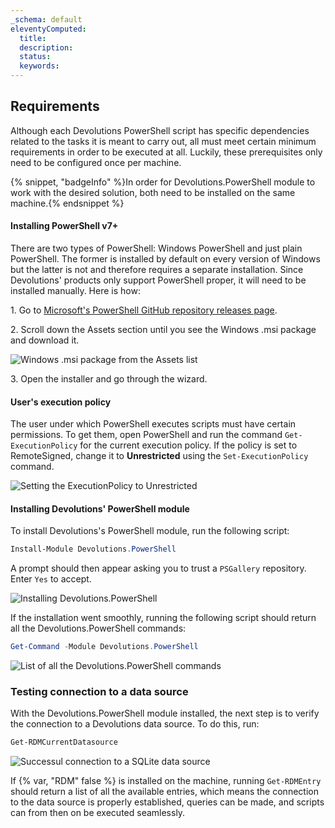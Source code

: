 ```yaml
---
_schema: default
eleventyComputed:
  title:
  description:
  status:
  keywords:
---
```

## Requirements

Although each Devolutions PowerShell script has specific dependencies related to the tasks it is meant to carry out, all must meet certain minimum requirements in order to be executed at all. Luckily, these prerequisites only need to be configured once per machine.

{% snippet, "badgeInfo" %}In order for Devolutions.PowerShell module to work with the desired solution, both need to be installed on the same machine.{% endsnippet %}

#### Installing PowerShell v7+

There are two types of PowerShell: Windows PowerShell and just plain PowerShell. The former is installed by default on every version of Windows but the latter is not and therefore requires a separate installation. Since Devolutions' products only support PowerShell proper, it will need to be installed manually. Here is how:

1\. Go to [Microsoft's PowerShell GitHub repository releases page](https://github.com/PowerShell/PowerShell/releases).

2\. Scroll down the Assets section until you see the Windows .msi package and download it.

![Windows .msi package from the Assets list](https://cdnweb.devolutions.net/docs/INTERFACE4042.png "Windows .msi package from the Assets list")

3\. Open the installer and go through the wizard.

#### User's execution policy

The user under which PowerShell executes scripts must have certain permissions. To get them, open PowerShell and run the command `Get-ExecutionPolicy` for the current execution policy. If the policy is set to RemoteSigned, change it to **Unrestricted** using the `Set-ExecutionPolicy` command.

![Setting the ExecutionPolicy to Unrestricted](https://cdnweb.devolutions.net/docs/INTERFACE4045.png "Setting the ExecutionPolicy to Unrestricted")

#### Installing Devolutions' PowerShell module

To install Devolutions's PowerShell module, run the following script:

```powershell
Install-Module Devolutions.PowerShell
```

A prompt should then appear asking you to trust a `PSGallery` repository. Enter `Yes` to accept.

![Installing Devolutions.PowerShell](https://cdnweb.devolutions.net/docs/INTERFACE4046.png "Installing Devolutions.PowerShell")

If the installation went smoothly, running the following script should return all the Devolutions.PowerShell commands:

```powershell
Get-Command -Module Devolutions.PowerShell
```

![List of all the Devolutions.PowerShell commands](https://cdnweb.devolutions.net/docs/INTERFACE4048.png "List of all the Devolutions.PowerShell commands")

### Testing connection to a data source

With the Devolutions.PowerShell module installed, the next step is to verify the connection to a Devolutions data source. To do this, run:

```powershell
Get-RDMCurrentDatasource
```

![Successul connection to a SQLite data source](https://cdnweb.devolutions.net/docs/INTERFACE4047.png "Successul connection to a SQLite data source")

If {% var, "RDM" false %} is installed on the machine, running `Get-RDMEntry` should return a list of all the available entries, which means the connection to the data source is properly established, queries can be made, and scripts can from then on be executed seamlessly.

&nbsp;

&nbsp;

&nbsp;